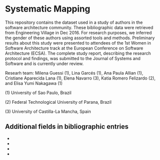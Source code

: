 # Systematic Mapping
This repository contains the dataset used in a study of authors in the software architecture community. These bibliographic data were retrieved from Engineering Village in Dec 2016. For research purposes, we inferred the gender of these authors using assorted tools and methods. Preliminary results about this study were presented to attendees of the 1st Women in Software Architecture track at the European Conference on Software Architecture (ECSA). The complete study report, describing the research protocol and findings, was submitted to the Journal of Systems and Software and is currently under review.

Researh team: Milena Guessi (1), Lina Garcés (1), Ana Paula Allian (1), Cristiane Aparecida Lana (1), Elena Navarro (3), Katia Romero Felizardo (2), and Elisa Yumi Nakagawa (1) 

(1) University of Sao Paulo, Brazil 

(2) Federal Technological University of Parana, Brazil

(3) University of Castilla-La Mancha, Spain

Additional fields in bibliographic entries
-
-
-
-
-
